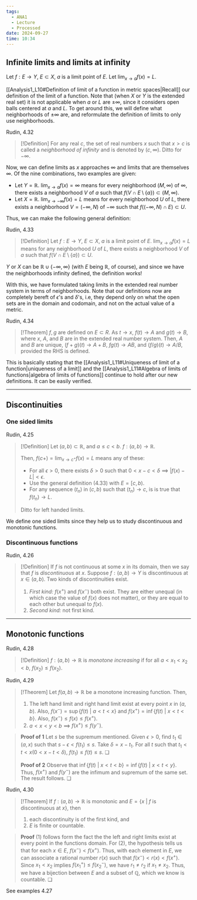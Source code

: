 ```yaml
---
tags:
  - ANA1
  - Lecture
  - Processed
date: 2024-09-27
time: 10:34
---
```

## Infinite limits and limits at infinity

Let $f:E\to Y$, $E\subset X$, $a$ is a limit point of $E$.
Let  $\lim_{ x \to a }f(x)=L$.

[[Analysis1_L10#Definition of limit of a function in metric spaces|Recall]] our definition of the limit of a function. Note that (when $X$  or $Y$ is the extended real set) it is not applicable when $a$ or $L$ are $\pm \infty$, since it considers open balls centered at $a$ and $L$. To get around this, we will define what neighborhoods of $\pm \infty$ are, and reformulate the definition of limits to only use neighborhoods.

Rudin, 4.32

>[!Definition]
>For any real $c$, the set of real numbers $x$ such that $x>c$ is called a *neighborhood of infinity* and is denoted by $(c, \infty)$. Ditto for $-\infty$.

Now, we can define limits as $x$ approaches $\infty$ and limits that are themselves $\infty$. Of the nine combinations, two examples are given:
- Let $Y=\mathbb{R}$. $\lim_{ x \to a }f(x)=\infty$ means for every neighborhood $(M, \infty)$ of $\infty$, there exists a neighborhood $V$ of $a$ such that $f(V\cap E\setminus \{ a \})\subset (M, \infty)$. 
- Let $X=\mathbb{R}$. $\lim_{ x \to -\infty }f(x)=L$ means for every neighborhood $U$ of $L$, there exists a neighborhood $V=(-\infty, N)$ of $-\infty$ such that $f((-\infty, N)\cap E)\subset U$. 

Thus, we can make the following general definition:

Rudin, 4.33

>[!Definition]
>Let $f:E\to Y$, $E\subset X$, $a$ is a limit point of $E$.
>$\lim_{ x \to a }f(x)=L$ means for any neighborhood $U$ of $L$, there exists a neighborhood $V$ of $a$ such that $f(V\cap E\setminus \{ a \})\subset U$.

$Y$ or $X$ can be $\mathbb{R}\cup \{ -\infty, \infty \}$ (with $E$ being $\mathbb{R}$, of course), and since we have the neighborhoods infinity defined, the definition works!

With this, we have formulated taking limits in the extended real number system in terms of neighborhoods. Note that our definitions now are completely bereft of $\epsilon$'s and $\delta$'s, i.e, they depend only on what the open sets are in the domain and codomain, and not on the actual value of a metric.

Rudin, 4.34

>[!Theorem]
>$f, g$ are defined on $E\subset R$. As $t\to x$, $f(t)\to A$ and $g(t)\to B$, where $x$, $A$, and $B$ are in the extended real number system. 
>Then, $A$ and $B$ are unique, $(f+g)(t)\to A+B$, $fg(t)\to AB$, and $(f/g)(t)\to A/B$, provided the RHS is defined.

This is basically stating that the [[Analysis1_L11#Uniqueness of limit of a function|uniqueness of a limit]] and the [[Analysis1_L11#Algebra of limits of functions|algebra of limits of functions]] continue to hold after our new definitions. It can be easily verified.

---
## Discontinuities

### One sided limits

Rudin, 4.25

>[!Definition]
>Let $(a, b)\subset \mathbb{R}$, and $a\le c<b$. 
>$f:(a, b)\to \mathbb{R}$.
>
>Then, $f(c+)=\lim_{ x \to c^{+} }f(x)=L$ means any of these:
>- For all $\epsilon>0$, there exists $\delta>0$ such that $0<x-c<\delta$ $\implies$ $|f(x)-L|<\epsilon$.
>- Use the general definition (4.33) with $E=[c, b)$.
>- For any sequence $( t_{n} )$ in $(c, b)$ such that $(t_{n})\to c$, is is true that $f(t_{n})\to L$. 
>
>Ditto for left handed limits.

We define one sided limits since they help us to study discontinuous and monotonic functions.
### Discontinuous functions

Rudin, 4.26

>[!Definition]
>If $f$ is not continuous at some $x$ in its domain, then we say that $f$ is *discontinuous* at $x$. 
>Suppose $f:(a, b)\to Y$ is discontinuous at $x\in(a, b)$.
>Two kinds of discontinuities exist.
>1. *First kind:* $f(x^{+})$ and $f(x^{-})$ both exist. They are either unequal (in which case the value of $f(x)$ does not matter), or they are equal to each other but unequal to $f(x)$.
>2. *Second kind:* not first kind.

---
## Monotonic functions

Rudin, 4.28

>[!Definition]
>$f:(a, b)\to \mathbb{R}$ is *monotone increasing* if for all $a<x_{1}<x_{2}<b$, $f(x_{2})\le f(x_{2})$. 

Rudin, 4.29

>[!Theorem]
>Let $f(a, b)\to \mathbb{R}$ be a monotone increasing function. Then,
>1.  The left hand limit and right hand limit exist at every point $x$ in $(a, b)$. Also,  $f(x^{-})=\sup \{ f(t)\ |\ a<t<x \}$ and $f(x^{+})=\inf\{ f(t)\ |\ x<t<b \}$. Also, $f(x^{-})\leq f(x)\leq f(x^{+})$. 
>2. $a<x<y<b$ $\implies$ $f(x^{+})\le f(y^{-})$. 

>**Proof of 1**
>Let $s$ be the supremum mentioned. Given $\epsilon>0$, find $t_{1}\in(a, x)$ such that $s-\epsilon<f(t_{1})\le s$. Take $\delta=x-t_{1}$. For all $t$ such that $t_{1}<t<x$($0<x-t<\delta$), $f(t_{1})\le f(t)\le s$. ❏
>
>**Proof of 2**
>Observe that $\inf\{ f(t)\ |\ x<t<b \}=\inf\{ f(t)\ |\ x<t<y \}$. Thus, $f(x^{+})$ and $f(y^{-})$ are the infimum and supremum of the same set. The result follows. ❏

Rudin, 4.30

>[!Theorem]
>If $f:(a, b)\to \mathbb{R}$ is monotonic and $E=\{ x\ |\ f\text{ is discontinuous at }x \}$, then
>1. each discontinuity is of the first kind, and
>2. $E$ is finite or countable.

>**Proof**
>(1) follows form the fact the the left and right limits exist at every point in the functions domain. For (2), the hypothesis tells us that for each $x\in E$,  $f(x^{-})<f(x^{+})$. Thus, with each element in $E$, we can associate a rational number $r(x)$ such that $f(x^{-})<r(x)<f(x^{+})$. Since $x_{1}<x_{2}$ implies $f(x_{1}^{+})\leq f(x_{2}^{-})$, we have $r_{1}\ne r_{2}$ if $x_{1}\ne x_{2}$. Thus, we have a bijection between $E$ and a subset of $\mathbb{Q}$, which we know is countable. ❏

See examples 4.27


